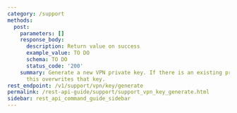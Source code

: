 ```yaml
---
category: /support
methods:
  post:
    parameters: []
    response_body:
      description: Return value on success
      example_value: TO DO
      schema: TO DO
      status_code: '200'
    summary: Generate a new VPN private key. If there is an existing private key,
      this overwrites that key.
rest_endpoint: /v1/support/vpn/key/generate
permalink: /rest-api-guide/support/support_vpn_key_generate.html
sidebar: rest_api_command_guide_sidebar
---
```

